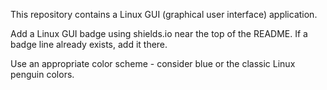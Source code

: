 This repository contains a Linux GUI (graphical user interface) application.

Add a Linux GUI badge using shields.io near the top of the README. If a badge line already exists, add it there.

Use an appropriate color scheme - consider blue or the classic Linux penguin colors.
